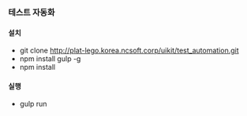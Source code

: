 ### 테스트 자동화

#### 설치
* git clone http://plat-lego.korea.ncsoft.corp/uikit/test_automation.git
* npm install gulp -g
* npm install

#### 실행
* gulp run
